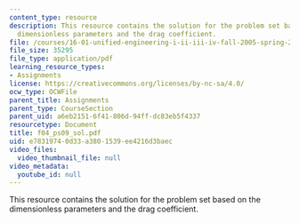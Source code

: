 ```yaml
---
content_type: resource
description: This resource contains the solution for the problem set based on the
  dimensionless parameters and the drag coefficient.
file: /courses/16-01-unified-engineering-i-ii-iii-iv-fall-2005-spring-2006/e78319740d33a3801539ee4216d3baec_f04_ps09_sol.pdf
file_size: 35295
file_type: application/pdf
learning_resource_types:
- Assignments
license: https://creativecommons.org/licenses/by-nc-sa/4.0/
ocw_type: OCWFile
parent_title: Assignments
parent_type: CourseSection
parent_uid: a6eb2151-6f41-806d-94ff-dc83eb5f4337
resourcetype: Document
title: f04_ps09_sol.pdf
uid: e7831974-0d33-a380-1539-ee4216d3baec
video_files:
  video_thumbnail_file: null
video_metadata:
  youtube_id: null
---
```

This resource contains the solution for the problem set based on the dimensionless parameters and the drag coefficient.